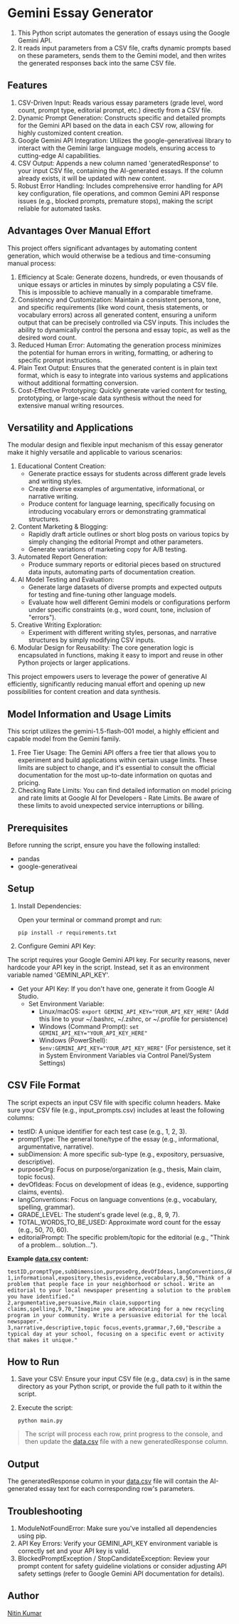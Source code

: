 # Gemini Essay Generator

1. This Python script automates the generation of essays using the Google Gemini API. 
2. It reads input parameters from a CSV file, crafts dynamic prompts based on these parameters, sends them to the Gemini model, and then writes the generated responses back into the same CSV file.


## Features
1. CSV-Driven Input: Reads various essay parameters (grade level, word count, prompt type, editorial prompt, etc.) directly from a CSV file.
2. Dynamic Prompt Generation: Constructs specific and detailed prompts for the Gemini API based on the data in each CSV row, allowing for highly customized content creation.
3. Google Gemini API Integration: Utilizes the google-generativeai library to interact with the Gemini large language models, ensuring access to cutting-edge AI capabilities.
4. CSV Output: Appends a new column named 'generatedResponse' to your input CSV file, containing the AI-generated essays. If the column already exists, it will be updated with new content.
5. Robust Error Handling: Includes comprehensive error handling for API key configuration, file operations, and common Gemini API response issues (e.g., blocked prompts, premature stops), making the script reliable for automated tasks.


## Advantages Over Manual Effort

This project offers significant advantages by automating content generation, which would otherwise be a tedious and time-consuming manual process:
1. Efficiency at Scale: Generate dozens, hundreds, or even thousands of unique essays or articles in minutes by simply populating a CSV file. This is impossible to achieve manually in a comparable timeframe.
2. Consistency and Customization: Maintain a consistent persona, tone, and specific requirements (like word count, thesis statements, or vocabulary errors) across all generated content, ensuring a uniform output that can be precisely controlled via CSV inputs. This includes the ability to dynamically control the persona and essay topic, as well as the desired word count.
3. Reduced Human Error: Automating the generation process minimizes the potential for human errors in writing, formatting, or adhering to specific prompt instructions.
4. Plain Text Output: Ensures that the generated content is in plain text format, which is easy to integrate into various systems and applications without additional formatting conversion.
5. Cost-Effective Prototyping: Quickly generate varied content for testing, prototyping, or large-scale data synthesis without the need for extensive manual writing resources.


## Versatility and Applications
The modular design and flexible input mechanism of this essay generator make it highly versatile and applicable to various scenarios:
1. Educational Content Creation:
   - Generate practice essays for students across different grade levels and writing styles.
   - Create diverse examples of argumentative, informational, or narrative writing.
   - Produce content for language learning, specifically focusing on introducing vocabulary errors or demonstrating grammatical structures.
2. Content Marketing & Blogging:
   - Rapidly draft article outlines or short blog posts on various topics by simply changing the editorial Prompt and other parameters.
   - Generate variations of marketing copy for A/B testing.
3. Automated Report Generation:
   - Produce summary reports or editorial pieces based on structured data inputs, automating parts of documentation creation.
4. AI Model Testing and Evaluation:
   - Generate large datasets of diverse prompts and expected outputs for testing and fine-tuning other language models.
   - Evaluate how well different Gemini models or configurations perform under specific constraints (e.g., word count, tone, inclusion of "errors").
5. Creative Writing Exploration:
   - Experiment with different writing styles, personas, and narrative structures by simply modifying CSV inputs.
6. Modular Design for Reusability: The core generation logic is encapsulated in functions, making it easy to import and reuse in other Python projects or larger applications.

This project empowers users to leverage the power of generative AI efficiently, significantly reducing manual effort and opening up new possibilities for content creation and data synthesis.


## Model Information and Usage Limits

This script utilizes the gemini-1.5-flash-001 model, a highly efficient and capable model from the Gemini family.
1. Free Tier Usage: The Gemini API offers a free tier that allows you to experiment and build applications within certain usage limits. These limits are subject to change, and it's essential to consult the official documentation for the most up-to-date information on quotas and pricing.
2. Checking Rate Limits: You can find detailed information on model pricing and rate limits at Google AI for Developers - Rate Limits. Be aware of these limits to avoid unexpected service interruptions or billing.


## Prerequisites

Before running the script, ensure you have the following installed:
- pandas
- google-generativeai


## Setup

1. Install Dependencies:  

    Open your terminal or command prompt and run:
    ```commandline
    pip install -r requirements.txt
    ```

2. Configure Gemini API Key:  

The script requires your Google Gemini API key. For security reasons, never hardcode your API key in the script. Instead, set it as an environment variable named 'GEMINI_API_KEY'.

- Get your API Key: If you don't have one, generate it from Google AI Studio.
    - Set Environment Variable:
        - Linux/macOS:
        ```export GEMINI_API_KEY="YOUR_API_KEY_HERE"```
        (Add this line to your ~/.bashrc, ~/.zshrc, or ~/.profile for persistence)
        - Windows (Command Prompt):
          ```set GEMINI_API_KEY="YOUR_API_KEY_HERE"```
        - Windows (PowerShell):
          ```$env:GEMINI_API_KEY="YOUR_API_KEY_HERE"```
        (For persistence, set it in System Environment Variables via Control Panel/System Settings)


## CSV File Format

The script expects an input CSV file with specific column headers. Make sure your CSV file (e.g., input_prompts.csv) includes at least the following columns:
- testID: A unique identifier for each test case (e.g., 1, 2, 3).
- promptType: The general tone/type of the essay (e.g., informational, argumentative, narrative).
- subDimension: A more specific sub-type (e.g., expository, persuasive, descriptive).
- purposeOrg: Focus on purpose/organization (e.g., thesis, Main claim, topic focus).
- devOfIdeas: Focus on development of ideas (e.g., evidence, supporting claims, events).
- langConventions: Focus on language conventions (e.g., vocabulary, spelling, grammar).
- GRADE_LEVEL: The student's grade level (e.g., 8, 9, 7).
- TOTAL_WORDS_TO_BE_USED: Approximate word count for the essay (e.g., 50, 70, 60).
- editorialPrompt: The specific problem/topic for the editorial (e.g., "Think of a problem... solution...").

**Example [data.csv](data.csv) content:**

```
testID,promptType,subDimension,purposeOrg,devOfIdeas,langConventions,GRADE_LEVEL,TOTAL_WORDS_TO_BE_USED,editorialPrompt
1,informational,expository,thesis,evidence,vocabulary,8,50,"Think of a problem that people face in your neighborhood or school. Write an editorial to your local newspaper presenting a solution to the problem you have identified."
2,argumentative,persuasive,Main claim,supporting claims,spelling,9,70,"Imagine you are advocating for a new recycling program in your community. Write a persuasive editorial for the local newspaper."
3,narrative,descriptive,topic focus,events,grammar,7,60,"Describe a typical day at your school, focusing on a specific event or activity that makes it unique."
```
        
              
## How to Run

1. Save your CSV: Ensure your input CSV file (e.g., data.csv) is in the same directory as your Python script, or provide the full path to it within the script.
2. Execute the script:

    ```python main.py```

> The script will process each row, print progress to the console, and then update the [data.csv](data.csv) file with a new generatedResponse column.


## Output
The generatedResponse column in your [data.csv](data.csv) file will contain the AI-generated essay text for each corresponding row's parameters.


## Troubleshooting

1. ModuleNotFoundError: Make sure you've installed all dependencies using pip.
2. API Key Errors: Verify your GEMINI_API_KEY environment variable is correctly set and your API key is valid.
3. BlockedPromptException / StopCandidateException: Review your prompt content for safety guideline violations or consider adjusting API safety settings (refer to Google Gemini API documentation for details).


## Author

[Nitin Kumar](https://linkedin.com/in/nitin30kumar/)

